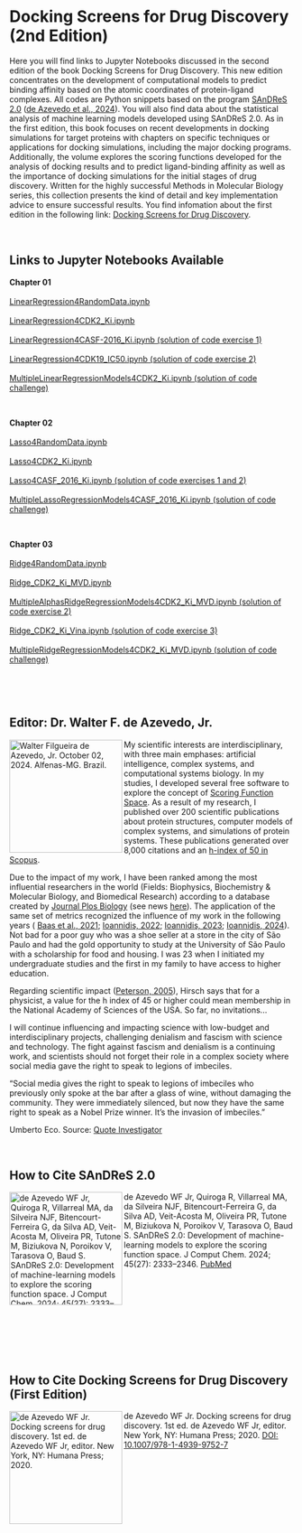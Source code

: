 # Docking Screens for Drug Discovery (2nd Edition)

Here you will find links to Jupyter Notebooks discussed in the second edition of the book Docking Screens for Drug Discovery. This new edition concentrates on the development of computational models to predict binding affinity based on the atomic coordinates of protein-ligand complexes. All codes are Python snippets based on the program [SAnDReS 2.0](https://github.com/azevedolab/sandres#readme) ([de Azevedo et al., 2024](https://doi.org/10.1002/jcc.27449)). You will also find data about the statistical analysis of machine learning models developed using SAnDReS 2.0.
As in the first edition, this book focuses on recent developments in docking simulations for target proteins with chapters on specific techniques or applications for docking simulations, including the major docking programs. Additionally, the volume explores the scoring functions developed for the analysis of docking results and to predict ligand-binding affinity as well as the importance of docking simulations for the initial stages of drug discovery. Written for the highly successful Methods in Molecular Biology series, this collection presents the kind of detail and key implementation advice to ensure successful results. You find infomation about the first edition in the following link: [Docking Screens for Drug Discovery](https://link.springer.com/book/10.1007/978-1-4939-9752-7).
<P>&nbsp;</P>
<H2>Links to Jupyter Notebooks Available</H2>
<B>Chapter 01</B>
<br> </br>
<a href = "https://github.com/azevedolab/Docking/blob/main/LinearRegression4RandomData.ipynb" title = "LinearRegression4RandomData.ipynb">LinearRegression4RandomData.ipynb</a>
<br> </br>
<a href = "https://github.com/azevedolab/Docking/blob/main/LinearRegression4CDK2_Ki.ipynb" title = "LinearRegression4CDK2_Ki.ipynb">LinearRegression4CDK2_Ki.ipynb</a>
<br> </br>
<a href = "https://github.com/azevedolab/Docking/blob/main/LinearRegression4CASF_2016_Ki.ipynb" title = "LinearRegression4CASF-2016_Ki.ipynb (solution of code exercise 1)">LinearRegression4CASF-2016_Ki.ipynb (solution of code exercise 1)</a>
<br> </br>
<a href = "https://github.com/azevedolab/Docking/blob/main/LinearRegression4CDK19_IC50.ipynb" title = "LinearRegression4CDK19_IC50.ipynb (solution of code exercise 2)">LinearRegression4CDK19_IC50.ipynb (solution of code exercise 2)</a>
<br> </br>
<a href = "https://github.com/azevedolab/Docking/blob/main/LinearRegressionMultipleModels4CDK2_Ki.ipynb" title = "MultipleLinearRegressionModels4CDK2_Ki.ipynb (solution of code challenge)">MultipleLinearRegressionModels4CDK2_Ki.ipynb (solution of code challenge)</a>
<P>&nbsp;</P>
<B>Chapter 02</B>
<br> </br>
<a href = "https://colab.research.google.com/drive/1tqYnH5LtzWhrnEKpFJ-zSXWhkfeSfseQ?usp=sharing" title = "Lasso4RandomData.ipynb">Lasso4RandomData.ipynb</a>
<br> </br>
<a href = "https://colab.research.google.com/drive/1hQ_0doz3vj7tl5RWIpkcytTm_BAvZgUP?usp=sharing" title = "Lasso4CDK2_Ki.ipynb">Lasso4CDK2_Ki.ipynb</a>
<br> </br>
<a href = "https://colab.research.google.com/drive/1dlDgSBNtyWcKRvAvnTALisZlbIdObxsH?usp=sharing" title = "Lasso4CASF_2016_Ki.ipynb (solution of code exercises 1 and 2)">Lasso4CASF_2016_Ki.ipynb (solution of code exercises 1 and 2)</a>
<br> </br>
<a href = "https://colab.research.google.com/drive/1lf3Rd7Bvdgpm1KkNzViJ2AuvJtnBQ_Z7?usp=sharing" title = "MultipleLassoRegressionModels4CASF_2016_Ki.ipynb (solution of code challenge)">MultipleLassoRegressionModels4CASF_2016_Ki.ipynb (solution of code challenge)</a>
<P>&nbsp;</P>
<B>Chapter 03</B>
<br> </br>
<a href = "https://colab.research.google.com/drive/1a5syzJWAEO_crvrnz4tcFafYtPh0d01x?usp=sharing" title = "Ridge4RandomData.ipynb">Ridge4RandomData.ipynb</a>
<br> </br>
<a href = "https://colab.research.google.com/drive/1Cfqn-mGO7mX6rJjPp7ytALGFIrar7CYH?usp=sharing" title = "Ridge_CDK2_Ki_MVD.ipynb">Ridge_CDK2_Ki_MVD.ipynb</a>
<br> </br>
<a href = "https://colab.research.google.com/drive/1V9OAYlhlf8fU4XDnko2DG7hP0vUhRtat?usp=sharing" title = "MultipleAlphasRidgeRegressionModels4CDK2_Ki_MVD.ipynb (solution of code exercise 2)">MultipleAlphasRidgeRegressionModels4CDK2_Ki_MVD.ipynb (solution of code exercise 2)</a>
<br> </br>
<a href = "https://colab.research.google.com/drive/1EjmsKkKPLqYILR__HAv1UP3ccGFnCCwC?usp=sharing" title = "Ridge_CDK2_Ki_Vina.ipynb (solution of code exercise 3)">Ridge_CDK2_Ki_Vina.ipynb (solution of code exercise 3)</a>
<br> </br>
<a href = "https://colab.research.google.com/drive/1abT2J90I9WFG6WzGfEhjqomlTuLxUpfb?usp=sharing" title = "MultipleRidgeRegressionModels4CDK2_Ki_MVD.ipynb (solution of code challenge)">MultipleRidgeRegressionModels4CDK2_Ki_MVD.ipynb (solution of code challenge)</a>
<P>&nbsp;</P>  
<P>&nbsp;</P>
<H2>Editor: Dr. Walter F. de Azevedo, Jr.</H2>
<img src="https://drive.usercontent.google.com/download?id=1ao9REI0b_bCbjDy2pu4k3Tbr35LCB5Qt&export=view&authuser=0" width=200 align=left title="Walter Filgueira de Azevedo, Jr. October 02, 2024. Alfenas-MG. Brazil."></a>
<P>
My scientific interests are interdisciplinary, with three main emphases: artificial intelligence, complex systems, and computational systems biology. In my studies, I developed several free software to explore the concept of <a href = "https://www.eurekaselect.com/article/84362" title = "Heck GS, Pintro VO, Pereira RR, de Ávila MB, Levin NMB, de Azevedo WF. Supervised Machine Learning Methods Applied to Predict Ligand- Binding Affinity. Curr Med Chem. 2017;24(23):2459-2470.">Scoring Function Space</a>. As a result of my research, I published over 200 scientific publications about protein structures, computer models of complex systems, and simulations of protein systems. These publications generated over 8,000 citations and an <a href = "https://www.scopus.com/authid/detail.uri?authorId=7006435557" title = "de Azevedo Junior, Walter Filgueira. Scopus ID: 7006435557">h-index of 50 in Scopus</a>.   

Due to the impact of my work, I have been ranked among the most influential researchers in the world (Fields: Biophysics, Biochemistry & Molecular Biology, and Biomedical Research) according to a database created by <a href = "https://pubmed.ncbi.nlm.nih.gov/33064726/" title = "Ioannidis JPA, Boyack KW, Baas J. Updated science-wide author databases of standardized citation indicators. PLoS Biol. 2020 Oct 16;18(10):e3000918. doi: 10.1371/journal.pbio.3000918. PMID: 33064726; PMCID: PMC7567353.">Journal Plos Biology</a> (see news <a href = "https://www.pucrs.br/en/blog/research-database-includes-7-pucrs-professors-among-most-influential-in-the-world/" title = "Research database includes 7 PUCRS professors among most influential in the world">here</a>). The application of the same set of metrics recognized the influence of my work in the following years (
<a href = "https://elsevier.digitalcommonsdata.com/datasets/btchxktzyw/3" title = "August 2021 data-update for Updated science-wide author databases of standardized citation indicators">Baas et al., 2021</a>; <a href = "https://elsevier.digitalcommonsdata.com/datasets/btchxktzyw/4" title = "September 2022 data-update for Updated science-wide author databases of standardized citation indicators">Ioannidis, 2022</a>; <a href = "https://elsevier.digitalcommonsdata.com/datasets/btchxktzyw/6" title = "October 2023 data-update for Updated science-wide author databases of standardized citation indicators">Ioannidis, 2023</a>; <a href = "https://elsevier.digitalcommonsdata.com/datasets/btchxktzyw/7" title = "August 2024 data-update for Updated science-wide author databases of standardized citation indicators">Ioannidis, 2024</a>). Not bad for a poor guy who was a shoe seller at a store in the city of São Paulo and had the gold opportunity to study at the University of São Paulo with a scholarship for food and housing. I was 23 when I initiated my undergraduate studies and the first in my family to have access to higher education.

Regarding scientific impact (<a href = "https://www.sciencenews.org/article/rating-researchers" title = "Rating Researchers">Peterson, 2005</a>), Hirsch says that for a physicist, a value for the h index of 45 or higher could mean membership in the National Academy of Sciences of the USA. So far, no invitations...

I will continue influencing and impacting science with low-budget and interdisciplinary projects, challenging denialism and fascism with science and technology. The fight against fascism and denialism is a continuing work, and scientists should not forget their role in a complex society where social media gave the right to speak to legions of imbeciles.

“Social media gives the right to speak to legions of imbeciles who previously only spoke at the bar after a glass of wine, without damaging the community. They were immediately silenced, but now they have the same right to speak as a Nobel Prize winner. It’s the invasion of imbeciles.”

Umberto Eco. Source: <a href = "https://quoteinvestigator.com/2024/03/21/social-media/" title = "Quote Origin: Social Media Gives the Right To Speak To Legions of Imbeciles Who Previously Only Spoke in Bars After Drinking">Quote Investigator</a>
</P>
<P>&nbsp;</P>
<H2>How to Cite SAnDReS 2.0</H2>
<a href = "https://pubmed.ncbi.nlm.nih.gov/38900052/" title = "de Azevedo WF Jr, Quiroga R, Villarreal MA, da Silveira NJF, Bitencourt-Ferreira G, da Silva AD, Veit-Acosta M, Oliveira PR, Tutone M, Biziukova N, Poroikov V, Tarasova O, Baud S. SAnDReS 2.0: Development of machine-learning models to explore the scoring function space. J Comput Chem. 2024; 45(27): 2333–2346">
<img src="https://drive.usercontent.google.com/download?id=15c74Ezhm8CEciT8ZTK1tpVR6v3cZzsXT&export=view&authuser=0" width=200 align=left title="de Azevedo WF Jr, Quiroga R, Villarreal MA, da Silveira NJF, Bitencourt-Ferreira G, da Silva AD, Veit-Acosta M, Oliveira PR, Tutone M, Biziukova N, Poroikov V, Tarasova O, Baud S. SAnDReS 2.0: Development of machine-learning models to explore the scoring function space. J Comput Chem. 2024; 45(27): 2333–2346"></a>
<P>
de Azevedo WF Jr, Quiroga R, Villarreal MA, da Silveira NJF, Bitencourt-Ferreira G, da Silva AD, Veit-Acosta M, Oliveira PR, Tutone M, Biziukova N, Poroikov V, Tarasova O, Baud S. SAnDReS 2.0: Development of machine-learning models to explore the scoring function space. J Comput Chem. 2024; 45(27): 2333–2346. <a href = "https://pubmed.ncbi.nlm.nih.gov/38900052/" title = "de Azevedo WF Jr, Quiroga R, Villarreal MA, da Silveira NJF, Bitencourt-Ferreira G, da Silva AD, Veit-Acosta M, Oliveira PR, Tutone M, Biziukova N, Poroikov V, Tarasova O, Baud S. SAnDReS 2.0: Development of machine-learning models to explore the scoring function space. J Comput Chem. 2024; 45(27): 2333–2346.">PubMed</a>
</P>
<P>&nbsp;</P>
<P>&nbsp;</P>
<P>&nbsp;</P>
<P>&nbsp;</P>
<P>&nbsp;</P>
<H2>How to Cite Docking Screens for Drug Discovery (First Edition)</H2>
<a href = "https://doi.org/10.1007/978-1-4939-9752-7" title = "de Azevedo WF Jr. Docking screens for drug discovery. 1st ed. de Azevedo WF Jr, editor. New York, NY: Humana Press; 2020.">
<img src="https://drive.usercontent.google.com/download?id=1-zRNG6okT_n2AbyzzNOnNBqov8NA-5wX&export=view&authuser=0" width=200 align=left title="de Azevedo WF Jr. Docking screens for drug discovery. 1st ed. de Azevedo WF Jr, editor. New York, NY: Humana Press; 2020."></a>
<P>
de Azevedo WF Jr. Docking screens for drug discovery. 1st ed. de Azevedo WF Jr, editor. New York, NY: Humana Press; 2020. <a href = "https://doi.org/10.1007/978-1-4939-9752-7" title = "e Azevedo WF Jr. Docking screens for drug discovery. 1st ed. de Azevedo WF Jr, editor. New York, NY: Humana Press; 2020.">DOI: 10.1007/978-1-4939-9752-7</a>
</P>
